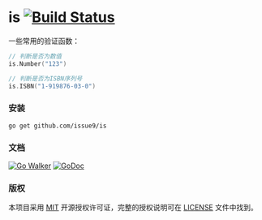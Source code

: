 is [![Build Status](https://travis-ci.org/issue9/is.svg?branch=master)](https://travis-ci.org/issue9/is)
======

一些常用的验证函数：
```go
// 判断是否为数值
is.Number("123")

// 判断是否为ISBN序列号
is.ISBN("1-919876-03-0")
```

### 安装

```shell
go get github.com/issue9/is
```


### 文档

[![Go Walker](https://gowalker.org/api/v1/badge)](https://gowalker.org/github.com/issue9/is)
[![GoDoc](https://godoc.org/github.com/issue9/is?status.svg)](https://godoc.org/github.com/issue9/is)


### 版权

本项目采用 [MIT](https://opensource.org/licenses/MIT) 开源授权许可证，完整的授权说明可在 [LICENSE](LICENSE) 文件中找到。
